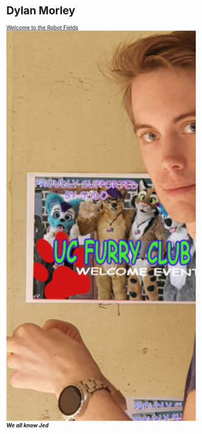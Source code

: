 # Dylan Morley
[Welcome to the Robot Fields](https://github.com/JovianHawkMoon)
![Hero](JedsSecret.jpg)  
***We all know Jed***